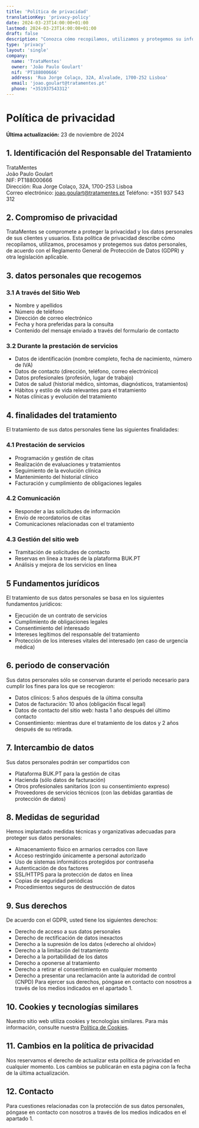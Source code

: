 ```yaml
---
title: 'Política de privacidad'
translationKey: 'privacy-policy'
date: 2024-03-23T14:00:00+01:00
lastmod: 2024-03-23T14:00:00+01:00
draft: false
description: "Conozca cómo recopilamos, utilizamos y protegemos su información personal de acuerdo con nuestro compromiso con la privacidad y la seguridad de los datos."
type: 'privacy'
layout: 'single'
company:
  name: 'TrataMentes'
  owner: 'João Paulo Goulart'
  nif: 'PT188000666'
  address: 'Rua Jorge Colaço, 32A, Alvalade, 1700-252 Lisboa'
  email: 'joao.goulart@tratamentes.pt'
  phone: '+351937543312'
---
```


# Política de privacidad

**Última actualización:** 23 de noviembre de 2024

## 1. Identificación del Responsable del Tratamiento

TrataMentes  
João Paulo Goulart  
NIF: PT188000666  
Dirección: Rua Jorge Colaço, 32A, 1700-253 Lisboa  
Correo electrónico: joao.goulart@tratamentes.pt
Teléfono: +351 937 543 312

## 2. Compromiso de privacidad

TrataMentes se compromete a proteger la privacidad y los datos personales de sus clientes y usuarios. Esta política de privacidad describe cómo recopilamos, utilizamos, procesamos y protegemos sus datos personales, de acuerdo con el Reglamento General de Protección de Datos (GDPR) y otra legislación aplicable.

## 3. datos personales que recogemos

### 3.1 A través del Sitio Web

- Nombre y apellidos
- Número de teléfono
- Dirección de correo electrónico
- Fecha y hora preferidas para la consulta
- Contenido del mensaje enviado a través del formulario de contacto

### 3.2 Durante la prestación de servicios

- Datos de identificación (nombre completo, fecha de nacimiento, número de IVA)
- Datos de contacto (dirección, teléfono, correo electrónico)
- Datos profesionales (profesión, lugar de trabajo)
- Datos de salud (historial médico, síntomas, diagnósticos, tratamientos)
- Hábitos y estilo de vida relevantes para el tratamiento
- Notas clínicas y evolución del tratamiento

## 4. finalidades del tratamiento

El tratamiento de sus datos personales tiene las siguientes finalidades:

### 4.1 Prestación de servicios

- Programación y gestión de citas
- Realización de evaluaciones y tratamientos
- Seguimiento de la evolución clínica
- Mantenimiento del historial clínico
- Facturación y cumplimiento de obligaciones legales

### 4.2 Comunicación

- Responder a las solicitudes de información
- Envío de recordatorios de citas
- Comunicaciones relacionadas con el tratamiento

### 4.3 Gestión del sitio web

- Tramitación de solicitudes de contacto
- Reservas en línea a través de la plataforma BUK.PT
- Análisis y mejora de los servicios en línea

## 5 Fundamentos jurídicos

El tratamiento de sus datos personales se basa en los siguientes fundamentos jurídicos:

- Ejecución de un contrato de servicios
- Cumplimiento de obligaciones legales
- Consentimiento del interesado
- Intereses legítimos del responsable del tratamiento
- Protección de los intereses vitales del interesado (en caso de urgencia médica)

## 6. periodo de conservación

Sus datos personales sólo se conservan durante el periodo necesario para cumplir los fines para los que se recogieron:

- Datos clínicos: 5 años después de la última consulta
- Datos de facturación: 10 años (obligación fiscal legal)
- Datos de contacto del sitio web: hasta 1 año después del último contacto
- Consentimiento: mientras dure el tratamiento de los datos y 2 años después de su retirada.

## 7. Intercambio de datos

Sus datos personales podrán ser compartidos con

- Plataforma BUK.PT para la gestión de citas
- Hacienda (sólo datos de facturación)
- Otros profesionales sanitarios (con su consentimiento expreso)
- Proveedores de servicios técnicos (con las debidas garantías de protección de datos)

## 8. Medidas de seguridad

Hemos implantado medidas técnicas y organizativas adecuadas para proteger sus datos personales:

- Almacenamiento físico en armarios cerrados con llave
- Acceso restringido únicamente a personal autorizado
- Uso de sistemas informáticos protegidos por contraseña
- Autenticación de dos factores
- SSL/HTTPS para la protección de datos en línea
- Copias de seguridad periódicas
- Procedimientos seguros de destrucción de datos

## 9. Sus derechos

De acuerdo con el GDPR, usted tiene los siguientes derechos:

- Derecho de acceso a sus datos personales
- Derecho de rectificación de datos inexactos
- Derecho a la supresión de los datos («derecho al olvido»)
- Derecho a la limitación del tratamiento
- Derecho a la portabilidad de los datos
- Derecho a oponerse al tratamiento
- Derecho a retirar el consentimiento en cualquier momento
- Derecho a presentar una reclamación ante la autoridad de control (CNPD)
  Para ejercer sus derechos, póngase en contacto con nosotros a través de los medios indicados en el apartado 1.

## 10. Cookies y tecnologías similares

Nuestro sitio web utiliza cookies y tecnologías similares. Para más información, consulte nuestra [Política de Cookies](/politica-de-cookies/).

## 11. Cambios en la política de privacidad

Nos reservamos el derecho de actualizar esta política de privacidad en cualquier momento. Los cambios se publicarán en esta página con la fecha de la última actualización.

## 12. Contacto

Para cuestiones relacionadas con la protección de sus datos personales, póngase en contacto con nosotros a través de los medios indicados en el apartado 1.

